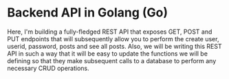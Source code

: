 # Backend API in Golang (Go)

Here, I'm building a fully-fledged REST API that exposes GET, POST and 
    PUT endpoints that will subsequently allow you to perform the create user, userid, password, posts and see all posts.
    Also, we will be writing this REST API in such a way that it will be easy to update the 
    functions we will be defining so that they make subsequent calls to a database to perform any 
    necessary CRUD operations. 
